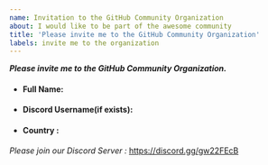 ```yaml
---
name: Invitation to the GitHub Community Organization
about: I would like to be part of the awesome community
title: 'Please invite me to the GitHub Community Organization'
labels: invite me to the organization
---
```


**_Please invite me to the GitHub Community Organization._**

- #### Full Name:

- #### Discord Username(if exists):

- #### Country : 

_Please join our Discord Server :_  https://discord.gg/gw22FEcB
